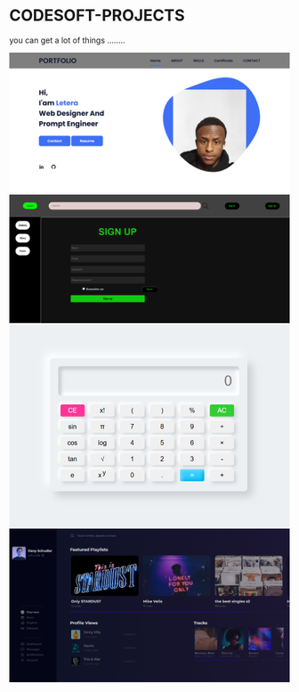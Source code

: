 # CODESOFT-PROJECTS
you can get a lot of things ........

<img src="./PORTFOLIO/preview.png" alt="description" ><br>
<img src="./IFRAME BASED WEB/preview.png" alt="description" ><br>
<img src="./CALCULATOR/preview.png" alt="description" ><br>
<img src="./LANDING-PAGE/preview.png" alt="description" ><br>


